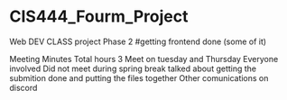 # CIS444_Fourm_Project
Web DEV CLASS project Phase 2
#getting frontend done (some of it)

Meeting Minutes
Total hours 3
Meet on tuesday and Thursday
Everyone involved
Did not meet during spring break
talked about getting the submition done and putting the files together
Other comunications on discord




